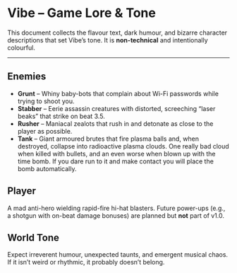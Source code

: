 # Vibe – Game Lore & Tone

This document collects the flavour text, dark humour, and bizarre character descriptions that set Vibe’s tone. It is **non-technical** and intentionally colourful.

---

## Enemies

- **Grunt** – Whiny baby-bots that complain about Wi-Fi passwords while trying to shoot you.
- **Stabber** – Eerie assassin creatures with distorted, screeching “laser beaks” that strike on beat 3.5.
- **Rusher** – Maniacal zealots that rush in and detonate as close to the player as possible.
- **Tank** – Giant armoured brutes that fire plasma balls and, when destroyed, collapse into radioactive plasma clouds. One really bad cloud when killed with bullets, and an even worse when blown up with the time bomb. If you dare run to it and make contact you will place the bomb automatically.

## Player

A mad anti-hero wielding rapid-fire hi-hat blasters. Future power-ups (e.g., a shotgun with on-beat damage bonuses) are planned but **not** part of v1.0.

## World Tone

Expect irreverent humour, unexpected taunts, and emergent musical chaos. If it isn’t weird or rhythmic, it probably doesn’t belong.
